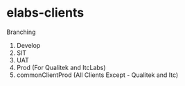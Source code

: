 # elabs-clients

Branching

1. Develop 
2. SIT
3. UAT
4. Prod (For Qualitek and ItcLabs)
5. commonClientProd (All Clients Except - Qualitek and Itc)
